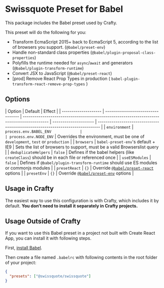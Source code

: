 # Swissquote Preset for Babel

This package includes the Babel preset used by Crafty.

This preset will do the following for you:

- Transform EcmaScript 2015+ back to EcmaScript 5, according to the list of
  browsers you support. (`@babel/preset-env`)
- Handle non-standard class properties
  (`@babel/plugin-proposal-class-properties`)
- Polyfills the runtime needed for `async`/`await` and generators
  (`@babel/plugin-transform-runtime`)
- Convert JSX to JavaScript (`@babel/preset-react`)
- [prod] Remove React Prop Types in production ( `babel-plugin-transform-react-remove-prop-types` )

## Options

| Option               | Default                            | Effect                                                                                      |
| -------------------- | ---------------------------------- | ------------------------------------------------------------------------------------------- | --------------------- | ------------------------------------------------------------------------------- |
| `environment`        | `process.env.BABEL_ENV             |                                                                                             | process.env.NODE_ENV` | Overrides the environment, must be one of `development`, `test` or `production` |
| `browsers`           | `babel-preset-env`'s default + IE9 | Sets the list of browsers to support, must be a valid Browserslist query                    |
| `deduplicateHelpers` | `false`                            | Defines if the babel helpers (like `createClass`) should be in each file or referenced once |
| `useESModules`       | `false`                            | Defines if `@babel/plugin-transform-runtime` should use ES modules or commonjs modules      |
| `presetReact`        | `{}`                               | Override [`@babel/preset-react`](https://babeljs.io/docs/en/babel-preset-react) options     |
| `presetEnv`          | `{}`                               | Override [`@babel/preset-env`](https://babeljs.io/docs/en/babel-preset-env) options         |

## Usage in Crafty

The easiest way to use this configuration is with Crafty, which includes it by
default. **You don’t need to install it separately in Crafty projects.**

## Usage Outside of Crafty

If you want to use this Babel preset in a project not built with Create React
App, you can install it with following steps.

First, [install Babel](https://babeljs.io/docs/setup/).

Then create a file named `.babelrc` with following contents in the root folder
of your project:

```json
{
  "presets": ["@swissquote/swissquote"]
}
```
